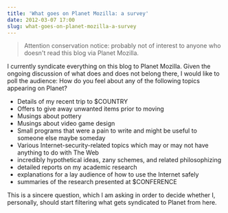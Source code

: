 ```yaml
---
title: 'What goes on Planet Mozilla: a survey'
date: 2012-03-07 17:00
slug: what-goes-on-planet-mozilla-a-survey
---
```


> Attention conservation notice: probably not of interest to anyone who
> doesn't read this blog via Planet Mozilla.

I currently syndicate everything on this blog to Planet Mozilla. Given
the ongoing discussion of what does and does not belong there, I would
like to poll the audience: How do you feel about any of the following
topics appearing on Planet?

* Details of my recent trip to $COUNTRY
* Offers to give away unwanted items prior to moving
* Musings about pottery
* Musings about video game design
* Small programs that were a pain to write and might be useful to
  someone else maybe someday
* Various Internet-security-related topics which may or may not have
  anything to do with The Web
* incredibly hypothetical ideas, zany schemes, and related
  philosophizing
* detailed reports on my academic research
* explanations for a lay audience of how to use the Internet safely
* summaries of the research presented at $CONFERENCE

This is a sincere question, which I am asking in order to decide
whether I, personally, should start filtering what gets syndicated to
Planet from here.

